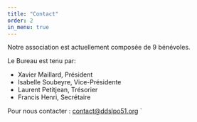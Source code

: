 ```yaml
---
title: "Contact"
order: 2
in_menu: true
---
```

Notre association est actuellement composée de 9 bénévoles.

Le Bureau est tenu par:
- Xavier Maillard, Président
- Isabelle Soubeyre, Vice-Présidente
- Laurent Petitjean, Trésorier
- Francis Henri, Secrétaire


Pour nous contacter : [contact@ddslpo51.org](mailto:contact@ddslpo51.org)
`
